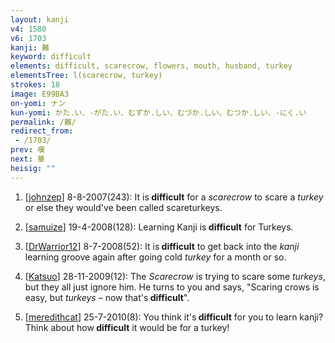 ```yaml
---
layout: kanji
v4: 1580
v6: 1703
kanji: 難
keyword: difficult
elements: difficult, scarecrow, flowers, mouth, husband, turkey
elementsTree: l(scarecrow, turkey)
strokes: 18
image: E99BA3
on-yomi: ナン
kun-yomi: かた.い、-がた.い、むずか.しい、むづか.しい、むつか.しい、-にく.い
permalink: /難/
redirect_from:
 - /1703/
prev: 嘆
next: 華
heisig: ""
---
```


1) [<a href="http://kanji.koohii.com/profile/johnzep">johnzep</a>] 8-8-2007(243): It is<strong> difficult</strong> for a <em>scarecrow</em> to scare a <em>turkey</em> or else they would&#039;ve been called scareturkeys.

2) [<a href="http://kanji.koohii.com/profile/samuize">samuize</a>] 19-4-2008(128): Learning Kanji is<strong> difficult</strong> for Turkeys.

3) [<a href="http://kanji.koohii.com/profile/DrWarrior12">DrWarrior12</a>] 8-7-2008(52): It is<strong> difficult</strong> to get back into the <em>kanji</em> learning groove again after going cold <em>turkey</em> for a month or so.

4) [<a href="http://kanji.koohii.com/profile/Katsuo">Katsuo</a>] 28-11-2009(12): The <em>Scarecrow</em> is trying to scare some <em>turkeys</em>, but they all just ignore him. He turns to you and says, &quot;Scaring crows is easy, but <em>turkeys</em> – now that&#039;s<strong> difficult</strong>&quot;.

5) [<a href="http://kanji.koohii.com/profile/meredithcat">meredithcat</a>] 25-7-2010(8): You think it&#039;s<strong> difficult</strong> for you to learn kanji? Think about how<strong> difficult</strong> it would be for a turkey!

